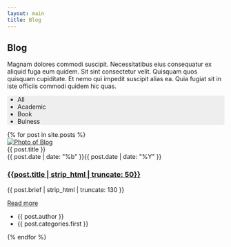 ```yaml
---
layout: main
title: Blog
---
```


<!-- ======= Portfolio Section ======= -->
<section id="blog" class="portfolio">
    <div class="container">
        <div class="section-title">
            <h2>Blog</h2>
            <p>
                Magnam dolores commodi suscipit. Necessitatibus eius consequatur ex aliquid fuga eum quidem. Sit sint consectetur velit. Quisquam quos quisquam cupiditate. Et nemo qui impedit suscipit alias ea. Quia fugiat sit in iste officiis commodi quidem hic quas.
            </p>
        </div>
        <div class="row" data-aos="fade-up">
            <div class="col-lg-12 d-flex justify-content-center">
                <ul id="portfolio-flters" style="background: #eee;">
                    <li data-filter="*" class="filter-active">All</li>
                    <li data-filter=".filter-academic">Academic</li>
                    <li data-filter=".filter-book">Book</li>
                    <li data-filter=".filter-business">Buiness</li>
                </ul>
            </div>
        </div>
        <div class="row">
        {% for post in site.posts %}
            <div class="col-lg-4 col-md-6 mb-2-6 .filter-{{ post.categories.first }}">
                <article class="card card-style2">
                    <div class="card-img">
                        <div class="fill hoverwrap">
                            <a class="image-wrapper image-zoom cboxElement" href="{{post.url}}">
                                <img src="{{post.img}}" class="rounded-top" alt="Photo of Blog">
                            </a>
                            <div class="hovercap">{{ post.title }}</div>
                        </div>
                        <div class="date"><span>{{ post.date | date: "%b" }}</span>{{ post.date | date: "%Y" }}</div>
                    </div>
                    <div class="card-body">
                        <h3 class="h4"><a href="{{post.url}}" title="{{ post.title }}">{{post.title | strip_html | truncate: 50}}</a></h3>
                        <p class="display-30">{{ post.brief | strip_html | truncate: 130 }}</p>
                        <a href="{{post.url}}" class="btn"><i class="fa fa-angle-double-right"></i> Read more</a>
                    </div>
                    <div class="card-footer">
                        <ul>
                            <li><i class="fa fa-user-circle-o"></i> {{ post.author }}</li>
                            <li><i class="fa fa-tags"></i> <span class="category"> {{ post.categories.first }} </span> </li>
                        </ul>
                    </div>
                </article>
            </div>
        {% endfor %}
        </div>
    </div>
</section><!-- End Portfolio Section -->